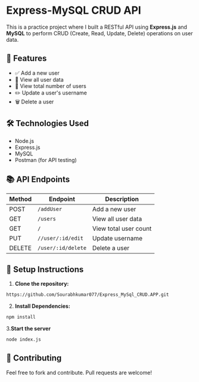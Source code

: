 # Express-MySQL CRUD API

This is a practice project where I built a RESTful API using **Express.js** and **MySQL** to perform CRUD (Create, Read, Update, Delete) operations on user data.

## 🚀 Features
- ✅ Add a new user  
- 📄 View all user data  
- 🔢 View total number of users  
- ✏️ Update a user's username  
- 🗑️ Delete a user  

## 🛠️ Technologies Used
- Node.js
- Express.js
- MySQL
- Postman (for API testing)

## 📚 API Endpoints
| Method | Endpoint         | Description            |
|--------|-----------------|------------------------|
| POST   | `/addUser`      | Add a new user         |
| GET    | `/users`         | View all user data     |
| GET    | `/`              | View total user count  |
| PUT    | `//user/:id/edit`   | Update username        |
| DELETE | `/user/:id/delete`   | Delete a user          |

## 📄 Setup Instructions
1. **Clone the repository:**
```bash
https://github.com/Sourabhkumar077/Express_MySql_CRUD.APP.git
```

2. **Install Dependencies:**
```bash
npm install

```

3.**Start the server**
```bash
node index.js
```
## 🤝 Contributing
Feel free to fork and contribute. Pull requests are welcome!

